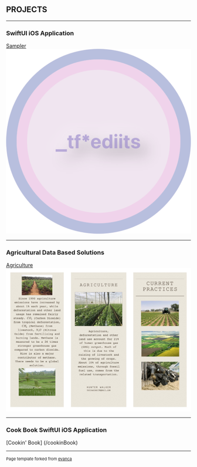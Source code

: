 ## PROJECTS

---

### SwiftUI iOS Application

[Sampler](/sample_page)
<img src="images/CircSampler_HomePage.png?raw=true"/>

---

### Agricultural Data Based Solutions

[Agriculture](/agri_sol)
<img src="pdf/logo.jpg?raw=true"/>

---

### Cook Book SwiftUI iOS Application

[Cookin' Book] (/cookinBook)

---
<p style="font-size:11px">Page template forked from <a href="https://github.com/evanca/quick-portfolio">evanca</a></p>
